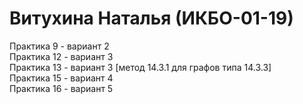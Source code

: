 # Витухина Наталья (ИКБО-01-19)
  Практика 9 - вариант 2
  <br/>Практика 12 - вариант 3
  <br/>Практика 13 - вариант 3 [метод 14.3.1 для графов типа 14.3.3]
  <br/>Практика 15 - вариант 4
  <br/>Практика 16 - вариант 5